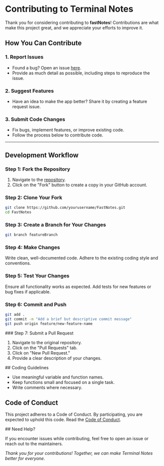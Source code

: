 # Contributing to Terminal Notes

Thank you for considering contributing to **fastNotes**! Contributions are what make this project great, and we appreciate your efforts to improve it.

## How You Can Contribute

### 1. Report Issues

- Found a bug? Open an issue [here](https://github.com/theophileTheKing/FastNotes/issues).
- Provide as much detail as possible, including steps to reproduce the issue.

### 2. Suggest Features

- Have an idea to make the app better? Share it by creating a feature request issue.

### 3. Submit Code Changes

- Fix bugs, implement features, or improve existing code.
- Follow the process below to contribute code.

---

## Development Workflow

### Step 1: Fork the Repository

1. Navigate to the [repository](https://github.com/theophileTheKing/FastNotes).
2. Click on the "Fork" button to create a copy in your GitHub account.

### Step 2: Clone Your Fork

```bash
git clone https://github.com/yourusername/FastNotes.git
cd FastNotes
```

### Step 3: Create a Branch for Your Changes

```bash
git branch featureBranch
```

### Step 4: Make Changes

Write clean, well-documented code.
Adhere to the existing coding style and conventions.

### Step 5: Test Your Changes

Ensure all functionality works as expected.
Add tests for new features or bug fixes if applicable.

### Step 6: Commit and Push

```bash
git add .
git commit -m "Add a brief but descriptive commit message"
git push origin feature/new-feature-name
```

### Step 7: Submit a Pull Request

1. Navigate to the original repository.
2. Click on the "Pull Requests" tab.
3. Click on "New Pull Request."
4. Provide a clear description of your changes.

## Coding Guidelines

- Use meaningful variable and function names.
- Keep functions small and focused on a single task.
- Write comments where necessary.

## Code of Conduct

This project adheres to a Code of Conduct. By participating, you are expected to uphold this code. Read the [Code of Conduct](CODE_OF_CONDUCT.md).

## Need Help?

If you encounter issues while contributing, feel free to open an issue or reach out to the maintainers.

_Thank you for your contributions! Together, we can make Terminal Notes better for everyone._
